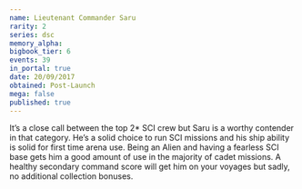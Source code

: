 ```yaml
---
name: Lieutenant Commander Saru
rarity: 2
series: dsc
memory_alpha:
bigbook_tier: 6
events: 39
in_portal: true
date: 20/09/2017
obtained: Post-Launch
mega: false
published: true
---
```


It’s a close call between the top 2* SCI crew but Saru is a worthy contender in that category. He’s a solid choice to run SCI missions and his ship ability is solid for first time arena use. Being an Alien and having a fearless SCI base gets him a good amount of use in the majority of cadet missions. A healthy secondary command score will get him on your voyages but sadly, no additional collection bonuses.
